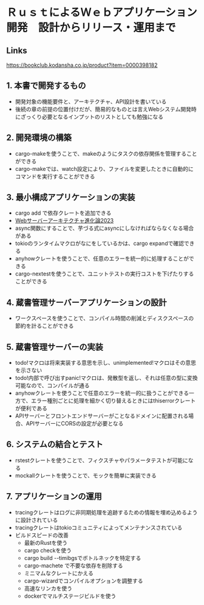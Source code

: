 # ＲｕｓｔによるＷｅｂアプリケーション開発　設計からリリース・運用まで

## Links

https://bookclub.kodansha.co.jp/product?item=0000398182

## 1. 本書で開発するもの

- 開発対象の機能要件と、アーキテクチャ、API設計を書いている
- 後続の章の前提の位置付けだが、簡易的なものとは言えWebシステム開発時にざっくり必要となるインプットのリストとしても勉強になる

## 2. 開発環境の構築

- cargo-makeを使うことで、makeのようにタスクの依存関係を管理することができる
- cargo-makeでは、watch設定により、ファイルを変更したときに自動的にコマンドを実行することができる

## 3. 最小構成アプリケーションの実装

- cargo add で依存クレートを追加できる
- [Webサーバーアーキテクチャ進化論2023](https://blog.ojisan.io/server-architecture-2023/)
- async関数にすることで、芋づる式にasyncにしなければならなくなる場合がある
- tokioのランタイムマクロがなにをしているかは、cargo expandで確認できる
- anyhowクレートを使うことで、任意のエラーを統一的に処理することができる
- cargo-nextestを使うことで、ユニットテストの実行コストを下げたりすることができる

## 4. 蔵書管理サーバーアプリケーションの設計

- ワークスペースを使うことで、コンパイル時間の削減とディスクスペースの節約を計ることができる

## 5. 蔵書管理サーバーの実装

- todo!マクロは将来実装する意思を示し、unimplemented!マクロはその意思を示さない
- todo!内部で呼び出すpanic!マクロは、発散型を返し、それは任意の型に変換可能なので、コンパイルが通る
- anyhowクレートを使うことで任意のエラーを統一的に扱うことができる一方で、エラー種別ごとに処理を細かく切り替えるときにはthiserrorクレートが便利である
- APIサーバーとフロントエンドサーバーがことなるドメインに配置される場合、APIサーバーにCORSの設定が必要となる

## 6. システムの結合とテスト

- rstestクレートを使うことで、フィクスチャやパラメータテストが可能になる
- mockallクレートを使うことで、モックを簡単に実装できる

## 7. アプリケーションの運用

- tracingクレートはログに非同期処理を追跡するための情報を埋め込めるように設計されている
- tracingクレートはtokioコミュニティによってメンテナンスされている
- ビルドスピードの改善
  - 最新のRustを使う
  - cargo checkを使う
  - cargo build --timibgsでボトルネックを特定する
  - cargo-machete で不要な依存を削除する
  - ミニマムなクレートにかえる
  - cargo-wizardでコンパイルオプションを調整する
  - 高速なリンカを使う
  - dockerでマルチステージビルドを使う
